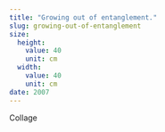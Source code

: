 ```yaml
---
title: "Growing out of entanglement."
slug: growing-out-of-entanglement
size:
  height:
    value: 40
    unit: cm
  width:
    value: 40
    unit: cm
date: 2007
---
```


Collage
